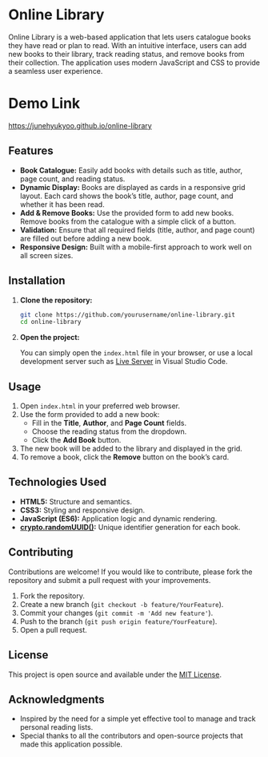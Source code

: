 # Online Library

Online Library is a web-based application that lets users catalogue books they have read or plan to read. With an intuitive interface, users can add new books to their library, track reading status, and remove books from their collection. The application uses modern JavaScript and CSS to provide a seamless user experience.

# Demo Link
https://junehyukyoo.github.io/online-library

## Features

- **Book Catalogue:** Easily add books with details such as title, author, page count, and reading status.
- **Dynamic Display:** Books are displayed as cards in a responsive grid layout. Each card shows the book’s title, author, page count, and whether it has been read.
- **Add & Remove Books:** Use the provided form to add new books. Remove books from the catalogue with a simple click of a button.
- **Validation:** Ensure that all required fields (title, author, and page count) are filled out before adding a new book.
- **Responsive Design:** Built with a mobile-first approach to work well on all screen sizes.

## Installation

1. **Clone the repository:**

   ```bash
   git clone https://github.com/yourusername/online-library.git
   cd online-library
   ```

2. **Open the project:**

   You can simply open the `index.html` file in your browser, or use a local development server such as [Live Server](https://marketplace.visualstudio.com/items?itemName=ritwickdey.LiveServer) in Visual Studio Code.

## Usage

1. Open `index.html` in your preferred web browser.
2. Use the form provided to add a new book:
   - Fill in the **Title**, **Author**, and **Page Count** fields.
   - Choose the reading status from the dropdown.
   - Click the **Add Book** button.
3. The new book will be added to the library and displayed in the grid.
4. To remove a book, click the **Remove** button on the book’s card.

## Technologies Used

- **HTML5:** Structure and semantics.
- **CSS3:** Styling and responsive design.
- **JavaScript (ES6):** Application logic and dynamic rendering.
- **[crypto.randomUUID()](https://developer.mozilla.org/en-US/docs/Web/API/Crypto/randomUUID):** Unique identifier generation for each book.

## Contributing

Contributions are welcome! If you would like to contribute, please fork the repository and submit a pull request with your improvements.

1. Fork the repository.
2. Create a new branch (`git checkout -b feature/YourFeature`).
3. Commit your changes (`git commit -m 'Add new feature'`).
4. Push to the branch (`git push origin feature/YourFeature`).
5. Open a pull request.

## License

This project is open source and available under the [MIT License](LICENSE).

## Acknowledgments

- Inspired by the need for a simple yet effective tool to manage and track personal reading lists.
- Special thanks to all the contributors and open-source projects that made this application possible.
```